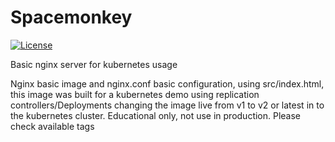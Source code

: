 # Spacemonkey
[![License](https://img.shields.io/badge/License-Apache%202.0-blue.svg)](https://opensource.org/licenses/Apache-2.0)

Basic nginx server for kubernetes usage

Nginx basic image and nginx.conf basic configuration, using src/index.html, this image was built for a kubernetes demo using replication controllers/Deployments changing the image live from v1 to v2 or latest in to the kubernetes cluster.
Educational only, not use in production.
Please check available tags
